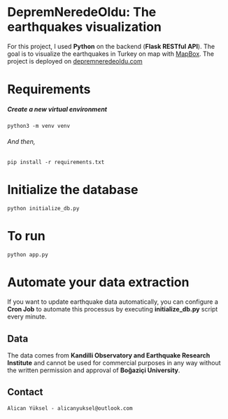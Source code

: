 # DepremNeredeOldu: The earthquakes visualization

For this project, I used **Python** on the backend (**Flask RESTful API**). The goal is to visualize the earthquakes in Turkey on map with [MapBox](https://www.mapbox.com). The project is deployed on [depremneredeoldu.com](https://depremneredeoldu.com)

# Requirements

##### Create a new virtual environment
    python3 -m venv venv

###### And then,

    pip install -r requirements.txt

# Initialize the database

    python initialize_db.py

# To run

    python app.py

# Automate your data extraction

If you want to update earthquake data automatically, you can configure a **Cron Job** to automate this processus by executing **initialize_db.py** script every minute.


## Data

The data comes from **Kandilli Observatory and Earthquake Research Institute** and cannot be used for commercial purposes in any way without the written permission and approval of **Boğaziçi University**.


## Contact

    Alican Yüksel - alicanyuksel@outlook.com